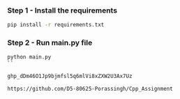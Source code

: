 


### Step 1 - Install the requirements

```bash
pip install -r requirements.txt
```

### Step 2 - Run main.py file

```bash
python main.py
``

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

https://github.com/D5-80625-Porassingh/Cpp_Assignment
